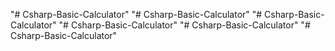 "# Csharp-Basic-Calculator" 
"# Csharp-Basic-Calculator" 
"# Csharp-Basic-Calculator" 
"# Csharp-Basic-Calculator" 
"# Csharp-Basic-Calculator" 
"# Csharp-Basic-Calculator" 
